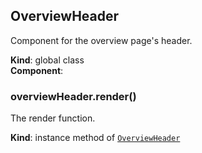 <a name="OverviewHeader"></a>

## OverviewHeader
Component for the overview page's header.

**Kind**: global class  
**Component**:   
<a name="OverviewHeader+render"></a>

### overviewHeader.render()
The render function.

**Kind**: instance method of [<code>OverviewHeader</code>](#OverviewHeader)  
